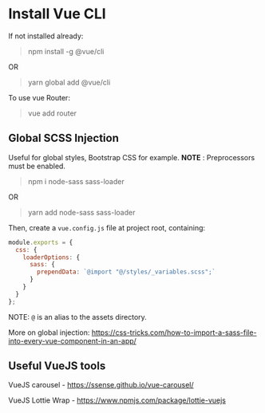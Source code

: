 # Install Vue CLI

If not installed already:

> npm install -g @vue/cli

OR

> yarn global add @vue/cli

To use vue Router:

> vue add router

## Global SCSS Injection

Useful for global styles, Bootstrap CSS for example. **NOTE** : Preprocessors must be enabled. 

> npm i node-sass sass-loader

OR

> yarn add node-sass sass-loader

Then, create a `vue.config.js` file at project root, containing:

```javascript
module.exports = {
  css: {
    loaderOptions: {
      sass: {
        prependData: `@import "@/styles/_variables.scss";`
      }
    }
  }
};
```

NOTE: `@` is an alias to the assets directory.

More on global injection: https://css-tricks.com/how-to-import-a-sass-file-into-every-vue-component-in-an-app/


## Useful VueJS tools

VueJS carousel    - https://ssense.github.io/vue-carousel/

VueJS Lottie Wrap - https://www.npmjs.com/package/lottie-vuejs
